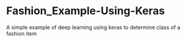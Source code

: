 # Fashion_Example-Using-Keras
A simple example of deep learning using keras to determine class of a fashion item
